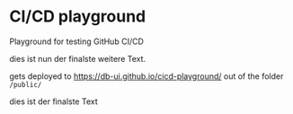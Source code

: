 # CI/CD playground

Playground for testing GitHub CI/CD

dies ist nun der finalste weitere Text.

gets deployed to https://db-ui.github.io/cicd-playground/ out of the folder `/public/`

dies ist der finalste Text
